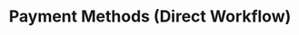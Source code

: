 ---
title: Payment Methods (Direct Workflow)
excerpt: ''
deprecated: false
hidden: false
metadata:
  title: ''
  description: ''
  robots: index
next:
  description: ''
---